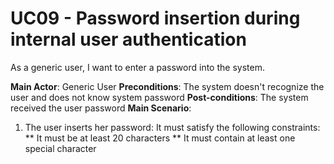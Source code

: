 # UC09 - Password insertion during internal user authentication

As a generic user, I want to enter a password into the system.

**Main Actor**: Generic User
**Preconditions**: The system doesn't recognize the user and does not know system  password
**Post-conditions**: The system received the user password
**Main Scenario**:
1. The user inserts her password: It must satisfy the following constraints:
** It must be at least 20 characters
** It must contain at least one special character

